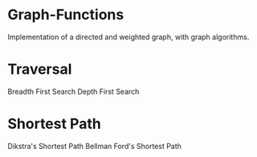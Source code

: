 # Graph-Functions
Implementation of a directed and weighted graph, with graph algorithms.
# Traversal
Breadth First Search
Depth First Search
# Shortest Path
Dikstra's Shortest Path
Bellman Ford's Shortest Path

